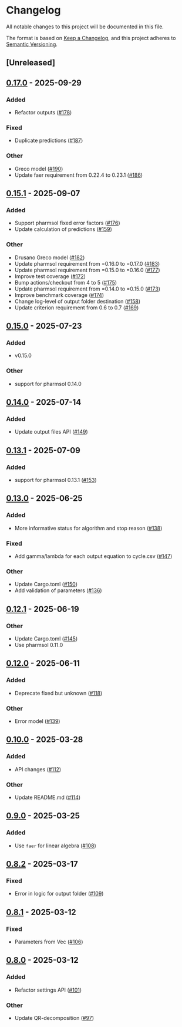 # Changelog

All notable changes to this project will be documented in this file.

The format is based on [Keep a Changelog](https://keepachangelog.com/en/1.0.0/),
and this project adheres to [Semantic Versioning](https://semver.org/spec/v2.0.0.html).

## [Unreleased]

## [0.17.0](https://github.com/LAPKB/PMcore/compare/v0.16.0...v0.17.0) - 2025-09-29

### Added

- Refactor outputs ([#178](https://github.com/LAPKB/PMcore/pull/178))

### Fixed

- Duplicate predictions ([#187](https://github.com/LAPKB/PMcore/pull/187))

### Other

- Greco model ([#190](https://github.com/LAPKB/PMcore/pull/190))
- Update faer requirement from 0.22.4 to 0.23.1 ([#186](https://github.com/LAPKB/PMcore/pull/186))

## [0.15.1](https://github.com/LAPKB/PMcore/compare/v0.15.0...v0.16.0) - 2025-09-07

### Added

- Support pharmsol fixed error factors ([#176](https://github.com/LAPKB/PMcore/pull/176))
- Update calculation of predictions ([#159](https://github.com/LAPKB/PMcore/pull/159))

### Other

- Drusano Greco model ([#182](https://github.com/LAPKB/PMcore/pull/182))
- Update pharmsol requirement from =0.16.0 to =0.17.0 ([#183](https://github.com/LAPKB/PMcore/pull/183))
- Update pharmsol requirement from =0.15.0 to =0.16.0 ([#177](https://github.com/LAPKB/PMcore/pull/177))
- Improve test coverage ([#172](https://github.com/LAPKB/PMcore/pull/172))
- Bump actions/checkout from 4 to 5 ([#175](https://github.com/LAPKB/PMcore/pull/175))
- Update pharmsol requirement from =0.14.0 to =0.15.0 ([#173](https://github.com/LAPKB/PMcore/pull/173))
- Improve benchmark coverage ([#174](https://github.com/LAPKB/PMcore/pull/174))
- Change log-level of output folder destination ([#158](https://github.com/LAPKB/PMcore/pull/158))
- Update criterion requirement from 0.6 to 0.7 ([#169](https://github.com/LAPKB/PMcore/pull/169))

## [0.15.0](https://github.com/LAPKB/PMcore/compare/v0.14.0...v0.15.0) - 2025-07-23

### Added

- v0.15.0

### Other

- support for pharmsol 0.14.0

## [0.14.0](https://github.com/LAPKB/PMcore/compare/v0.13.1...v0.14.0) - 2025-07-14

### Added

- Update output files API ([#149](https://github.com/LAPKB/PMcore/pull/149))

## [0.13.1](https://github.com/LAPKB/PMcore/compare/v0.13.0...v0.13.1) - 2025-07-09

### Added

- support for pharmsol 0.13.1 ([#153](https://github.com/LAPKB/PMcore/pull/153))

## [0.13.0](https://github.com/LAPKB/PMcore/compare/v0.12.1...v0.13.0) - 2025-06-25

### Added

- More informative status for algorithm and stop reason ([#138](https://github.com/LAPKB/PMcore/pull/138))

### Fixed

- Add gamma/lambda for each output equation to cycle.csv ([#147](https://github.com/LAPKB/PMcore/pull/147))

### Other

- Update Cargo.toml ([#150](https://github.com/LAPKB/PMcore/pull/150))
- Add validation of parameters ([#136](https://github.com/LAPKB/PMcore/pull/136))

## [0.12.1](https://github.com/LAPKB/PMcore/compare/v0.12.0...v0.12.1) - 2025-06-19

### Other

- Update Cargo.toml ([#145](https://github.com/LAPKB/PMcore/pull/145))
- Use pharmsol 0.11.0

## [0.12.0](https://github.com/LAPKB/PMcore/compare/v0.11.0...v0.12.0) - 2025-06-11

### Added

- Deprecate fixed but unknown ([#118](https://github.com/LAPKB/PMcore/pull/118))

### Other

- Error model ([#139](https://github.com/LAPKB/PMcore/pull/139))

## [0.10.0](https://github.com/LAPKB/PMcore/compare/v0.9.0...v0.10.0) - 2025-03-28

### Added

- API changes ([#112](https://github.com/LAPKB/PMcore/pull/112))

### Other

- Update README.md ([#114](https://github.com/LAPKB/PMcore/pull/114))

## [0.9.0](https://github.com/LAPKB/PMcore/compare/v0.8.2...v0.9.0) - 2025-03-25

### Added

- Use `faer` for linear algebra ([#108](https://github.com/LAPKB/PMcore/pull/108))

## [0.8.2](https://github.com/LAPKB/PMcore/compare/v0.8.1...v0.8.2) - 2025-03-17

### Fixed

- Error in logic for output folder ([#109](https://github.com/LAPKB/PMcore/pull/109))

## [0.8.1](https://github.com/LAPKB/PMcore/compare/v0.8.0...v0.8.1) - 2025-03-12

### Fixed

- Parameters from Vec<Parameter> ([#106](https://github.com/LAPKB/PMcore/pull/106))

## [0.8.0](https://github.com/LAPKB/PMcore/compare/v0.7.6...v0.8.0) - 2025-03-12

### Added

- Refactor settings API ([#101](https://github.com/LAPKB/PMcore/pull/101))

### Other

- Update QR-decomposition ([#97](https://github.com/LAPKB/PMcore/pull/97))
